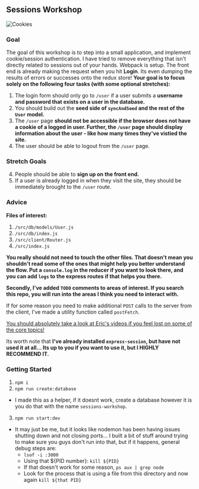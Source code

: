## Sessions Workshop
![Cookies](https://media1.giphy.com/media/BWoUbBTz1yuhW05Sgp/giphy.gif)

### Goal
The goal of this workshop is to step into a small application, and implement cookie/session authentication. I have tried to remove everything that isn't directly related to sessions out of your hands. Webpack is setup. The front end is already making the request when you hit **Login**. Its even dumping the results of errors or successes onto the redux store! **Your goal is to focus solely on the following four tasks (with some optional stretches):** 

1. The login form should only go to `/user` if a user submits a **username and password that exists on a user in the database.**
2. You should build out the **seed side of `syncAndSeed` and the rest of the `User` model.**
3. The `/user` page **should not be accessible if the browser does not have a cookie of a logged in user. Further, the `/user` page should display information about the user - like how many times they've vistied the site.**
4. The user should be able to logout from the `/user` page.

### Stretch Goals

4. People should be able to **sign up on the front end.**
5. If a user is already logged in when they visit the site, they should be immediately brought to the `/user` route.

### Advice

**Files of interest:**
1. `/src/db/models/User.js`
2. `/src/db/index.js`
3. `/src/client/Router.js`
4. `/src/index.js`

**You really should not need to touch the other files. That doesn't mean you shouldn't read some of the ones that might help you better understand the flow. Put a `console.log` in the reducer if you want to look there, and you can add `logs` to the express routes if that helps you there.**

**Secondly, I've added `TODO` comments to areas of interest. If you search this repo, you will run into the areas I think you need to interact with.**

If for some reason you need to make additional `POST` calls to the server from the client, I've made a utility function called `postFetch`.

[You should absolutely take a look at Eric's videos if you feel lost on some of the core topics!](https://learn.fullstackacademy.com/workshop/5d8d5346387ac9000401ab2b/content/5d8d5354ea7ac60004199d8b/text)

Its worth note that **I've already installed `express-session`, but have not used it at all... Its up to you if you want to use it, but I HIGHLY RECOMMEND IT.**

### Getting Started
1. `npm i`
2. `npm run create:database`
- I made this as a helper, if it doesnt work, create a database however it is you do that with the name `sessions-workshop`.
3. `npm run start:dev`
- It may just be me, but it looks like nodemon has been having issues shutting down and not closing ports... I built a bit of stuff around trying to make sure you guys don't run into that, but if it happens, general debug steps are:
  - `lsof -i :3000`
  - Using that ${PID number}: `kill ${PID}`
  - If that doesn't work for some reason, `ps aux | grep node`
  - Look for the process that is using a file from this directory and now again `kill ${that PID}`
